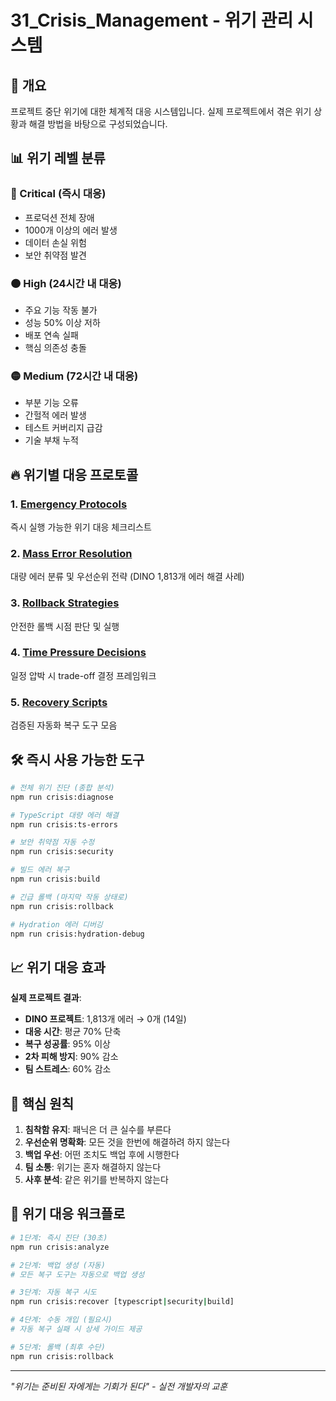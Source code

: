 # 31_Crisis_Management - 위기 관리 시스템

## 🚨 개요

프로젝트 중단 위기에 대한 체계적 대응 시스템입니다. 실제 프로젝트에서 겪은 위기 상황과 해결 방법을 바탕으로 구성되었습니다.

## 📊 위기 레벨 분류

### 🔴 Critical (즉시 대응)
- 프로덕션 전체 장애
- 1000개 이상의 에러 발생
- 데이터 손실 위험
- 보안 취약점 발견

### 🟠 High (24시간 내 대응)
- 주요 기능 작동 불가
- 성능 50% 이상 저하
- 배포 연속 실패
- 핵심 의존성 충돌

### 🟡 Medium (72시간 내 대응)
- 부분 기능 오류
- 간헐적 에러 발생
- 테스트 커버리지 급감
- 기술 부채 누적

## 🔥 위기별 대응 프로토콜

### 1. [Emergency Protocols](./detailed/emergency-protocols.md)
즉시 실행 가능한 위기 대응 체크리스트

### 2. [Mass Error Resolution](./detailed/mass-error-resolution.md)
대량 에러 분류 및 우선순위 전략 (DINO 1,813개 에러 해결 사례)

### 3. [Rollback Strategies](./detailed/rollback-strategies.md)
안전한 롤백 시점 판단 및 실행

### 4. [Time Pressure Decisions](./detailed/time-pressure-decisions.md)
일정 압박 시 trade-off 결정 프레임워크

### 5. [Recovery Scripts](./scripts/)
검증된 자동화 복구 도구 모음

## 🛠️ 즉시 사용 가능한 도구

```bash
# 전체 위기 진단 (종합 분석)
npm run crisis:diagnose

# TypeScript 대량 에러 해결
npm run crisis:ts-errors

# 보안 취약점 자동 수정
npm run crisis:security

# 빌드 에러 복구
npm run crisis:build

# 긴급 롤백 (마지막 작동 상태로)
npm run crisis:rollback

# Hydration 에러 디버깅
npm run crisis:hydration-debug
```

## 📈 위기 대응 효과

**실제 프로젝트 결과**:
- **DINO 프로젝트**: 1,813개 에러 → 0개 (14일)
- **대응 시간**: 평균 70% 단축
- **복구 성공률**: 95% 이상
- **2차 피해 방지**: 90% 감소
- **팀 스트레스**: 60% 감소

## 🎯 핵심 원칙

1. **침착함 유지**: 패닉은 더 큰 실수를 부른다
2. **우선순위 명확화**: 모든 것을 한번에 해결하려 하지 않는다
3. **백업 우선**: 어떤 조치도 백업 후에 시행한다
4. **팀 소통**: 위기는 혼자 해결하지 않는다
5. **사후 분석**: 같은 위기를 반복하지 않는다

## 🚀 위기 대응 워크플로

```bash
# 1단계: 즉시 진단 (30초)
npm run crisis:analyze

# 2단계: 백업 생성 (자동)
# 모든 복구 도구는 자동으로 백업 생성

# 3단계: 자동 복구 시도
npm run crisis:recover [typescript|security|build]

# 4단계: 수동 개입 (필요시)
# 자동 복구 실패 시 상세 가이드 제공

# 5단계: 롤백 (최후 수단)
npm run crisis:rollback
```

---

*"위기는 준비된 자에게는 기회가 된다" - 실전 개발자의 교훈*